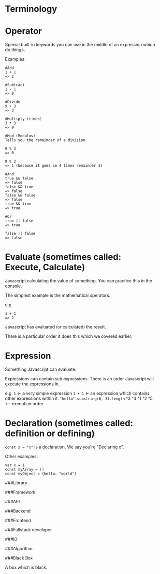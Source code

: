 # Terminology

# Operator

Special built-in keywords you can use in the middle of an expression which do things.

Examples:

```
#Add
1 + 1
=> 2

#Subtract
1 - 1
=> 0

#Divide
9 / 3 
=> 3

#Multiply (times)
3 * 3 
=> 9

#Mod (Modulus)
Tells you the remainder of a division

9 % 3
=> 0

9 % 2
=> 1 (because it goes in 4 times remainder 1)

#And
true && false
=> false
false && true
=> false
false && false
=> false
true && true
=> true

#Or
true || false
=> true

false || false
=> false

```

# Evaluate (sometimes called: Execute, Calculate)

Javascript calculating the value of something. You can practice this in the console.

The simplest example is the mathematical operators.

e.g. 

```
1 + 1 
=> 2
```
Javascript has evaluated (or calculated) the result.

There is a particular order it does this which we covered earlier.

# Expression
Something Javascript can evaluate.

Expressions can contain sub expressions. There is an order Javascript will execute the expressions in.

e.g. 
`1` <- a very simple expression
`1 + 1` <- an expression which contains other expressions within it.
`"hello".substring(0, 3).length`
  ^3      ^4       ^1 ^2 ^5    <-- execution order

# Declaration (sometimes called: definition or defining)

`const x = "x"` is a declaration. We say you're "Declaring x".

Other examples:

```
var x = 1
const myArray = []
const myObject = {hello: "world"}
```

###Library

###Framework

###API

###Backend

###Frontend

###Fullstack developer

###IO

###Algorithm

###Black Box

A box which is black.
